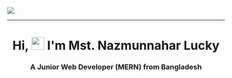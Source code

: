 <img src="https://i.ibb.co/vwT42cG/BANNER.jpg" />
<hr>

<h1 align="center">Hi, <img src="https://emojis.slackmojis.com/emojis/images/1588315024/8823/hyperkitty.gif?1588315024" width="30" /> I'm Mst. Nazmunnahar Lucky</h1>
<h3 align="center">A Junior Web Developer (MERN) from Bangladesh</h3>
<!-- <img align="right" alt="Coding" width="250" h="auto" src="https://user-images.githubusercontent.com/74038190/216658123-b1fdfa47-8605-467a-ab8b-0e87a7916002.gif"> 
[![wakatime](https://wakatime.com/badge/user/35a2b688-d384-483b-a9f8-8c3174f9ee3d.svg)](https://wakatime.com/@35a2b688-d384-483b-a9f8-8c3174f9ee3d)
<a align="left"> <img src="https://komarev.com/ghpvc/?username=NLucky320&label=Profile%20views&color=0e75b6&style=flat" alt="NLucky320" /> </a>
-->

<!--
**NLucky320/NLucky320** is a ✨ _special_ ✨ repository because its `README.md` (this file) appears on your GitHub profile.

Here are some ideas to get you started:

- 🔭 I’m currently working on ...
- 🌱 I’m currently learning ...
- 👯 I’m looking to collaborate on ...
- 🤔 I’m looking for help with ...
- 💬 Ask me about ...
- 📫 How to reach me: ...
- 😄 Pronouns: ...
- ⚡ Fun fact: ...
-->
